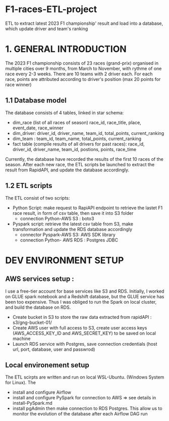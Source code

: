 # F1-races-ETL-project
ETL to extract latest 2023 F1 championship' result and load into a database, which update driver and team's ranking

# 1. GENERAL INTRODUCTION
The 2023 F1 championship consists of 23 races (grand-prix) organised in multiple cities over 9 months, from March to November, with rythme of one race every 2-3 weeks. There are 10 teams with 2 driver each. For each race, points are attributed according to driver's position (max 20 points for race winner)

## 1.1 Database model
The database consists of 4 tables, linked in star schema:
+ dim_race (list of all races of season) race_id, race_title, place, event_date, race_winner
+ dim_driver: driver_id, driver_name, team_id, total_points, current_ranking
+ dim_team : team_id, team_name, total_points, current_ranking
+ fact table (compile results of all drivers for past races): race_id, driver_id, driver_name, team_id, postions, points, race_time

Currently, the database have recorded the results of the first 10 races of the season. After each new race, the ETL scripts be launched to extract the result from RapidAPI, and update the database accordingly. 

## 1.2 ETL scripts
The ETL consist of two scripts:
- Python Script: make request to RapiAPI endpoint to retrieve the lastet F1 race result,  in form of csv table, then save it into S3 folder
    + connection Python-AWS S3 : boto3
- Pyspark script: retrieve the latest csv table from S3, make transformation and update the RDS database accordingly
    + connector Pyspark-AWS S3: AWS SDK library
    + connection Python- AWS RDS : Postgres JDBC



# DEV ENVIRONMENT SETUP
## AWS services setup : 
I use a free-tier account for base services like S3 and RDS.  Initially, I worked on GLUE spark notebook and a Redshift database, but the GLUE service has been too expensive.  Thus I was obliged to run the Spark on local cluster, and build the database on RDS.
  
+ Create bucket in S3 to store the raw data extracted from rapidAPI : s3/gng-bucket-01/ 
+ Create AWS user with full access to S3, create user access keys  (AWS_ACCESS_KEY_ID and AWS_SECRET_KEY) to be saved on local machine
+ Launch RDS service with Postgres, save connection credentials (host url, port, database, user and passwrod)

## Local environement setup
The ETL scirpts are written and run on local WSL-Ubuntu. (Windows System for Linux). The 
+ install and configure Airflow
+ install and configure PySpark for connection to AWS => see details in install-PySpark.md
+ install pgAdmin then make connection to RDS Postgres. This allow us to monitor the evolution of the database after each Airflow DAG run
  
## 
